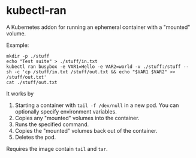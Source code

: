 # kubectl-ran

A Kubernetes addon for running an ephemeral container with a "mounted" volume.

Example:
```
mkdir -p ./stuff
echo "Test suite" > ./stuff/in.txt
kubectl ran busybox -e VAR1=Hello -e VAR2=world -v ./stuff:/stuff -- sh -c 'cp /stuff/in.txt /stuff/out.txt && echo "$VAR1 $VAR2" >> /stuff/out.txt'
cat ./stuff/out.txt
```

It works by
1. Starting a container with `tail -f /dev/null` in a new pod. You can optionally specify environment variables.
2. Copies any "mounted" volumes into the container.
3. Runs the specified command.
4. Copies the "mounted" volumes back out of the container.
5. Deletes the pod.

Requires the image contain `tail` and `tar`.
